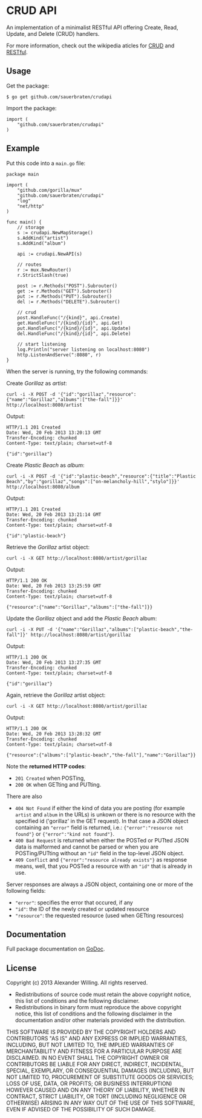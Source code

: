 # CRUD API

An implementation of a minimalist RESTful API offering Create, Read, Update, and Delete (CRUD) handlers.

For more information, check out the wikipedia aticles for [CRUD](http://en.wikipedia.org/wiki/Create,_read,_update_and_delete) and [RESTful](http://en.wikipedia.org/wiki/RESTful).

## Usage

Get the package:

	$ go get github.com/sauerbraten/crudapi

Import the package:

	import (
		"github.com/sauerbraten/crudapi"
	)

## Example

Put this code into a `main.go` file:

	package main

	import (
		"github.com/gorilla/mux"
		"github.com/sauerbraten/crudapi"
		"log"
		"net/http"
	)

	func main() {
		// storage
		s := crudapi.NewMapStorage()
		s.AddKind("artist")
		s.AddKind("album")

		api := crudapi.NewAPI(s)

		// routes
		r := mux.NewRouter()
		r.StrictSlash(true)

		post := r.Methods("POST").Subrouter()
		get := r.Methods("GET").Subrouter()
		put := r.Methods("PUT").Subrouter()
		del := r.Methods("DELETE").Subrouter()

		// crud
		post.HandleFunc("/{kind}", api.Create)
		get.HandleFunc("/{kind}/{id}", api.Get)
		put.HandleFunc("/{kind}/{id}", api.Update)
		del.HandleFunc("/{kind}/{id}", api.Delete)

		// start listening
		log.Println("server listening on localhost:8080")
		http.ListenAndServe(":8080", r)
	}

When the server is running, try the following commands:

Create *Gorillaz* as *artist*:

	curl -i -X POST -d '{"id":"gorillaz","resource":{"name":"Gorillaz","albums":["the-fall"]}}' http://localhost:8080/artist

Output:

	HTTP/1.1 201 Created
	Date: Wed, 20 Feb 2013 13:20:13 GMT
	Transfer-Encoding: chunked
	Content-Type: text/plain; charset=utf-8

	{"id":"gorillaz"}

Create *Plastic Beach* as *album*:

	curl -i -X POST -d '{"id":"plastic-beach","resource":{"title":"Plastic Beach","by":"gorillaz","songs":["on-melancholy-hill","stylo"]}}' http://localhost:8080/album

Output:

	HTTP/1.1 201 Created
	Date: Wed, 20 Feb 2013 13:21:14 GMT
	Transfer-Encoding: chunked
	Content-Type: text/plain; charset=utf-8

	{"id":"plastic-beach"}

Retrieve the *Gorillaz* artist object:

	curl -i -X GET http://localhost:8080/artist/gorillaz

Output:

	HTTP/1.1 200 OK
	Date: Wed, 20 Feb 2013 13:25:59 GMT
	Transfer-Encoding: chunked
	Content-Type: text/plain; charset=utf-8

	{"resource":{"name":"Gorillaz","albums":["the-fall"]}}

Update the *Gorillaz* object and add the *Plastic Beach* album:

	curl -i -X PUT -d '{"name":"Gorillaz","albums":["plastic-beach","the-fall"]}' http://localhost:8080/artist/gorillaz

Output:

	HTTP/1.1 200 OK
	Date: Wed, 20 Feb 2013 13:27:35 GMT
	Transfer-Encoding: chunked
	Content-Type: text/plain; charset=utf-8

	{"id":"gorillaz"}

Again, retrieve the *Gorillaz* artist object:

	curl -i -X GET http://localhost:8080/artist/gorillaz

Output:

	HTTP/1.1 200 OK
	Date: Wed, 20 Feb 2013 13:28:32 GMT
	Transfer-Encoding: chunked
	Content-Type: text/plain; charset=utf-8

	{"resource":{"albums":["plastic-beach","the-fall"],"name":"Gorillaz"}}


Note the **returned HTTP codes**:

- `201 Created` when POSTing,
- `200 OK` when GETting and PUTting.

There are also

- `404 Not Found` if either the kind of data you are posting (for example `artist` and `album` in the URLs) is unkown or there is no resource with the specified id ('gorillaz' in the GET request). In that case a JSON object containing an `"error"` field is returned, i.e.: `{"error":"resource not found"}` or `{"error":"kind not found"}`.
- `400 Bad Request` is returned when either the POSTed or PUTted JSON data is malformed and cannot be parsed or when you are POSTing/PUTting without an `"id"` field in the top-level JSON object.
- `409 Conflict` and `{"error":"resource already exists"}` as response means, well, that you POSTed a resource with an `"id"` that is already in use.

Server responses are always a JSON object, containing one or more of the following fields:

- `"error"`: specifies the error that occured, if any
- `"id"`: the ID of the newly created or updated resource
- `"resource"`: the requested resource (used when GETting resources)


## Documentation

Full package documentation on [GoDoc](http://godoc.org/github.com/sauerbraten/crudapi).

## License

Copyright (c) 2013 Alexander Willing. All rights reserved.

- Redistributions of source code must retain the above copyright notice, this list of conditions and the following disclaimer.
- Redistributions in binary form must reproduce the above copyright notice, this list of conditions and the following disclaimer in the documentation and/or other materials provided with the distribution.

THIS SOFTWARE IS PROVIDED BY THE COPYRIGHT HOLDERS AND CONTRIBUTORS	"AS IS" AND ANY EXPRESS OR IMPLIED WARRANTIES, INCLUDING, BUT NOT LIMITED TO, THE IMPLIED WARRANTIES OF MERCHANTABILITY AND FITNESS FOR A PARTICULAR PURPOSE ARE DISCLAIMED. IN NO EVENT SHALL THE COPYRIGHT OWNER OR CONTRIBUTORS BE LIABLE FOR ANY DIRECT, INDIRECT, INCIDENTAL, SPECIAL, EXEMPLARY, OR CONSEQUENTIAL DAMAGES (INCLUDING, BUT NOT LIMITED TO, PROCUREMENT OF SUBSTITUTE GOODS OR SERVICES; LOSS OF USE, DATA, OR PROFITS; OR BUSINESS INTERRUPTION) HOWEVER CAUSED AND ON ANY THEORY OF LIABILITY, WHETHER IN CONTRACT, STRICT LIABILITY, OR TORT (INCLUDING NEGLIGENCE OR OTHERWISE) ARISING IN ANY WAY OUT OF THE USE OF THIS SOFTWARE, EVEN IF ADVISED OF THE POSSIBILITY OF SUCH DAMAGE.